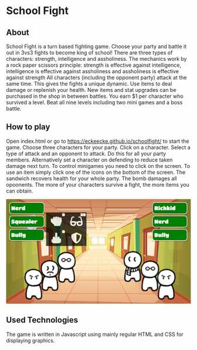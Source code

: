 # School Fight

## About

School Fight is a turn based fighting game. Choose your party and battle it out in 3vs3 fights to become king of school!
There are three types of characters: strength, intelligence and assholiness. The mechanics work by a rock paper scissors principle: 
strength is effective against intelligence, intelligence is effective against assholiness and assholiness is effective against strength
All characters (including the opponent party) attack at the same time. This gives the fights a unique dynamic.
Use items to deal damage or replenish your health. New items and stat upgrades can be purchased in the shop in between battles. You earn $1 per character who survived a level. Beat all nine levels including two mini games and a boss battle.

## How to play

Open index.html or go to https://eckeecke.github.io/schoolfight/ to start the game. Choose three characters for your party. Click on a character. Select a type of attack and an opponent to attack. Do this for all your party members. Alternatively set a character on defending to reduce taken damage next turn. To control minigames you need to click on the screen. To use an item simply click one of the icons on the bottom of the screen. The sandwich recovers health for your whole party. The bomb damages all opoonents. The more of your characters survive a fight, the more items you can obtain.

![alt text](./images_schoolfight/tutorial.png)

## Used Technologies

The game is written in Javascript using mainly regular HTML and CSS for displaying graphics.
